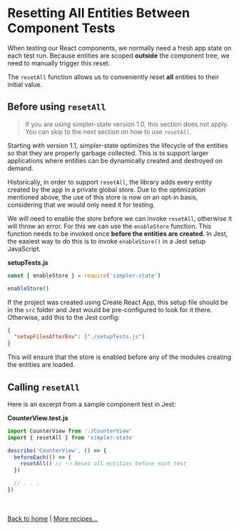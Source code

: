 # Resetting All Entities Between Component Tests

When testing our React components, we normally need a fresh app state on each test run. Because entities are scoped **outside** the component tree, we need to manually trigger this reset.

The `resetAll` function allows us to conveniently reset **all** entities to their initial value.

## Before using `resetAll`

> If you are using simpler-state version 1.0, this section does not apply. You can skip to the next section on how to use `resetAll`.

Starting with version 1.1, simpler-state optimizes the lifecycle of the entities so that they are properly garbage collected. This is to support larger applications where entities can be dynamically created and destroyed on demand.

Historically, in order to support `resetAll`, the library adds every entity created by the app in a private global store. Due to the optimization mentioned above, the use of this store is now on an opt-in basis, considering that we would only need it for testing.

We will need to enable the store before we can invoke `resetAll`, otherwise it will throw an error. For this we can use the `enableStore` function. This function needs to be invoked once **before the entities are created**. In Jest, the easiest way to do this is to invoke `enableStore()` in a Jest setup JavaScript.

**setupTests.js**

```js
const { enableStore } = require('simpler-state')

enableStore()
```

If the project was created using Create React App, this setup file should be in the `src` folder and Jest would be pre-configured to look for it there. Otherwise, add this to the Jest config:

```json
{
  "setupFilesAfterEnv": ["./setupTests.js"]
}
```

This will ensure that the store is enabled before any of the modules creating the entities are loaded.

## Calling `resetAll`

Here is an excerpt from a sample component test in Jest:

**CounterView.test.js**

```js
import CounterView from './CounterView'
import { resetAll } from 'simpler-state'

describe('CounterView', () => {
  beforeEach(() => {
    resetAll() // 👈 Reset all entities before each test
  })

  // . . .
})
```

<br /><br />
[Back to home](index.html) | [More recipes...](recipes.html)
